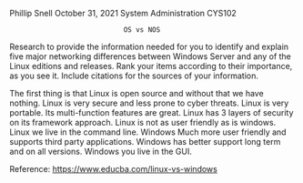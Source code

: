 Phillip Snell
October 31, 2021
System Administration CYS102

                                OS vs NOS

Research to provide the information needed for you to identify and explain five major networking differences between Windows Server and any of the Linux editions and releases. Rank your items according to their importance, as you see it. Include citations for the sources of your information.

The first thing is that Linux is open source and without that we have nothing. Linux is very secure and less prone to cyber threats. Linux is very portable. Its multi-function features are great. Linux has 3 layers of security on its framework approach. Linux is not as user friendly as is windows. Linux we live in the command line.
Windows Much more user friendly and supports third party applications. Windows has better support long term and on all versions. Windows you live in the GUI.

Reference:
https://www.educba.com/linux-vs-windows